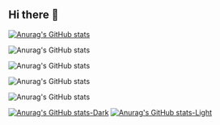 ## Hi there 👋

<!--
**1arslan/1arslan** is a ✨ _special_ ✨ repository because its `README.md` (this file) appears on your GitHub profile.

Here are some ideas to get you started:

- 🔭 I’m currently working on ...
- 🌱 I’m currently learning ...
- 👯 I’m looking to collaborate on ...
- 🤔 I’m looking for help with ...
- 💬 Ask me about ...
- 📫 How to reach me: ...
- 😄 Pronouns: ...
- ⚡ Fun fact: ...
-->


[![Anurag's GitHub stats](https://github-readme-stats.vercel.app/api?username=1arslan)](https://github.com/anuraghazra/github-readme-stats)


![Anurag's GitHub stats](https://github-readme-stats.vercel.app/api?username=1arslan&hide=contribs,prs)



![Anurag's GitHub stats](https://github-readme-stats.vercel.app/api?username=1arslan&show=reviews,discussions_started,discussions_answered,prs_merged,prs_merged_percentage)



![Anurag's GitHub stats](https://github-readme-stats.vercel.app/api?username=1arslan&show_icons=true)


![Anurag's GitHub stats](https://github-readme-stats.vercel.app/api?username=1arslan&show_icons=true&theme=radical)



[![Anurag's GitHub stats-Dark](https://github-readme-stats.vercel.app/api?username=1arslan&show_icons=true&theme=dark#gh-dark-mode-only)](https://github.com/anuraghazra/github-readme-stats#gh-dark-mode-only)
[![Anurag's GitHub stats-Light](https://github-readme-stats.vercel.app/api?username=1arslan&show_icons=true&theme=default#gh-light-mode-only)](https://github.com/anuraghazra/github-readme-stats#gh-light-mode-only)
